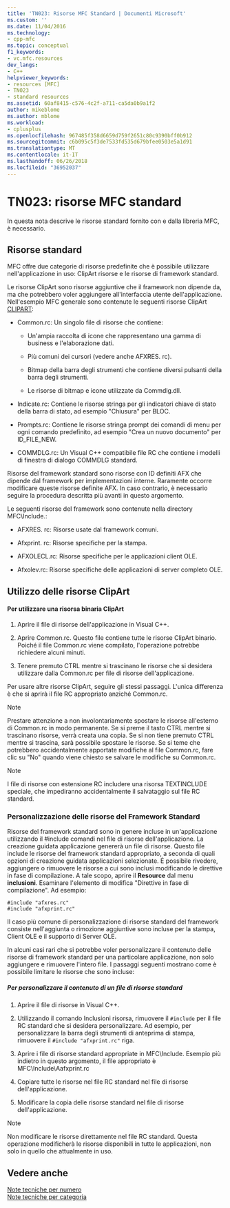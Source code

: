 ```yaml
---
title: 'TN023: Risorse MFC Standard | Documenti Microsoft'
ms.custom: ''
ms.date: 11/04/2016
ms.technology:
- cpp-mfc
ms.topic: conceptual
f1_keywords:
- vc.mfc.resources
dev_langs:
- C++
helpviewer_keywords:
- resources [MFC]
- TN023
- standard resources
ms.assetid: 60af8415-c576-4c2f-a711-ca5da0b9a1f2
author: mikeblome
ms.author: mblome
ms.workload:
- cplusplus
ms.openlocfilehash: 967485f358d6659d759f2651c80c9390bff0b912
ms.sourcegitcommit: c6b095c5f3de7533fd535d679bfee0503e5a1d91
ms.translationtype: MT
ms.contentlocale: it-IT
ms.lasthandoff: 06/26/2018
ms.locfileid: "36952037"
---
```

# <a name="tn023-standard-mfc-resources"></a>TN023: risorse MFC standard
In questa nota descrive le risorse standard fornito con e dalla libreria MFC, è necessario.  
  
## <a name="standard-resources"></a>Risorse standard  
 MFC offre due categorie di risorse predefinite che è possibile utilizzare nell'applicazione in uso: ClipArt risorse e le risorse di framework standard.  
  
 Le risorse ClipArt sono risorse aggiuntive che il framework non dipende da, ma che potrebbero voler aggiungere all'interfaccia utente dell'applicazione. Nell'esempio MFC generale sono contenute le seguenti risorse ClipArt [CLIPART](../visual-cpp-samples.md):  
  
-   Common.rc: Un singolo file di risorse che contiene:  
  
    -   Un'ampia raccolta di icone che rappresentano una gamma di business e l'elaborazione dati.  
  
    -   Più comuni dei cursori (vedere anche AFXRES. rc).  
  
    -   Bitmap della barra degli strumenti che contiene diversi pulsanti della barra degli strumenti.  
  
    -   Le risorse di bitmap e icone utilizzate da Commdlg.dll.  
  
-   Indicate.rc: Contiene le risorse stringa per gli indicatori chiave di stato della barra di stato, ad esempio "Chiusura" per BLOC.  
  
-   Prompts.rc: Contiene le risorse stringa prompt dei comandi di menu per ogni comando predefinito, ad esempio "Crea un nuovo documento" per ID_FILE_NEW.  
  
-   COMMDLG.rc: Un Visual C++ compatibile file RC che contiene i modelli di finestra di dialogo COMMDLG standard.  
  
 Risorse del framework standard sono risorse con ID definiti AFX che dipende dal framework per implementazioni interne. Raramente occorre modificare queste risorse definite AFX. In caso contrario, è necessario seguire la procedura descritta più avanti in questo argomento.  
  
 Le seguenti risorse del framework sono contenute nella directory MFC\Include.:  
  
-   AFXRES. rc: Risorse usate dal framework comuni.  
  
-   Afxprint. rc: Risorse specifiche per la stampa.  
  
-   AFXOLECL.rc: Risorse specifiche per le applicazioni client OLE.  
  
-   Afxolev.rc: Risorse specifiche delle applicazioni di server completo OLE.  
  
## <a name="using-clip-art-resources"></a>Utilizzo delle risorse ClipArt  
  
#### <a name="to-use-a-clip-art-binary-resource"></a>Per utilizzare una risorsa binaria ClipArt  
  
1.  Aprire il file di risorse dell'applicazione in Visual C++.  
  
2.  Aprire Common.rc. Questo file contiene tutte le risorse ClipArt binario. Poiché il file Common.rc viene compilato, l'operazione potrebbe richiedere alcuni minuti.  
  
3.  Tenere premuto CTRL mentre si trascinano le risorse che si desidera utilizzare dalla Common.rc per file di risorse dell'applicazione.  
  
 Per usare altre risorse ClipArt, seguire gli stessi passaggi. L'unica differenza è che si aprirà il file RC appropriato anziché Common.rc.  
  
> [!NOTE]
>  Prestare attenzione a non involontariamente spostare le risorse all'esterno di Common.rc in modo permanente. Se si preme il tasto CTRL mentre si trascinano risorse, verrà creata una copia. Se si non tiene premuto CTRL mentre si trascina, sarà possibile spostare le risorse. Se si teme che potrebbero accidentalmente apportate modifiche al file Common.rc, fare clic su "No" quando viene chiesto se salvare le modifiche su Common.rc.  
  
> [!NOTE]
>  I file di risorse con estensione RC includere una risorsa TEXTINCLUDE speciale, che impediranno accidentalmente il salvataggio sul file RC standard.  
  
### <a name="customizing-standard-framework-resources"></a>Personalizzazione delle risorse del Framework Standard  
 Risorse del framework standard sono in genere incluse in un'applicazione utilizzando il #include comandi nel file di risorse dell'applicazione. La creazione guidata applicazione genererà un file di risorse. Questo file include le risorse del framework standard appropriato, a seconda di quali opzioni di creazione guidata applicazioni selezionate. È possibile rivedere, aggiungere o rimuovere le risorse a cui sono inclusi modificando le direttive in fase di compilazione. A tale scopo, aprire il **Resource** dal menu **inclusioni**. Esaminare l'elemento di modifica "Direttive in fase di compilazione". Ad esempio:  
  
```  
#include "afxres.rc"  
#include "afxprint.rc"  
```  
  
 Il caso più comune di personalizzazione di risorse standard del framework consiste nell'aggiunta o rimozione aggiuntive sono incluse per la stampa, Client OLE e il supporto di Server OLE.  
  
 In alcuni casi rari che si potrebbe voler personalizzare il contenuto delle risorse di framework standard per una particolare applicazione, non solo aggiungere e rimuovere l'intero file. I passaggi seguenti mostrano come è possibile limitare le risorse che sono incluse:  
  
##### <a name="to-customize-the-contents-of-a-standard-resource-file"></a>Per personalizzare il contenuto di un file di risorse standard  
  
1.  Aprire il file di risorse in Visual C++.  
  
2.  Utilizzando il comando Inclusioni risorsa, rimuovere il `#include` per il file RC standard che si desidera personalizzare. Ad esempio, per personalizzare la barra degli strumenti di anteprima di stampa, rimuovere il `#include "afxprint.rc"` riga.  
  
3.  Aprire i file di risorse standard appropriate in MFC\Include. Esempio più indietro in questo argomento, il file appropriato è MFC\Include\Aafxprint.rc  
  
4.  Copiare tutte le risorse nel file RC standard nel file di risorse dell'applicazione.  
  
5.  Modificare la copia delle risorse standard nel file di risorse dell'applicazione.  
  
> [!NOTE]
>  Non modificare le risorse direttamente nel file RC standard. Questa operazione modificherà le risorse disponibili in tutte le applicazioni, non solo in quello che attualmente in uso.  
  
## <a name="see-also"></a>Vedere anche  
 [Note tecniche per numero](../mfc/technical-notes-by-number.md)   
 [Note tecniche per categoria](../mfc/technical-notes-by-category.md)

